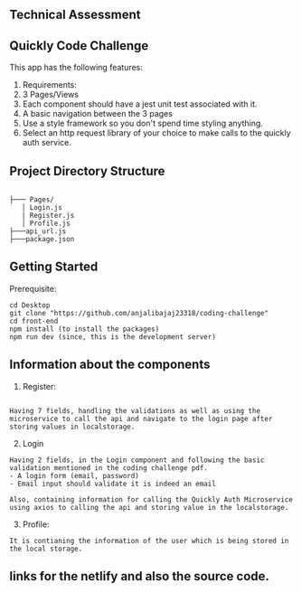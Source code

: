 ## **Technical Assessment**

## Quickly Code Challenge

This app has the following features:
1. Requirements:
2. 3 Pages/Views
3. Each component should have a jest unit test associated with it. 
4. A basic navigation between the 3 pages
5. Use a style framework so you don't spend time styling anything.
6. Select an http request library of your choice to make calls to the quickly auth service.

## Project Directory Structure

```
 
├─── Pages/
   │ Login.js  
   | Register.js
   │ Profile.js
├───api_url.js
├───package.json
```

## Getting Started

Prerequisite:

```
cd Desktop
git clone "https://github.com/anjalibajaj23318/coding-challenge"
cd front-end
npm install (to install the packages)
npm run dev (since, this is the development server)
```

## Information about the components

1. Register:

```

Having 7 fields, handling the validations as well as using the microservice to call the api and navigate to the login page after storing values in localstorage.

```

2. Login

```
Having 2 fields, in the Login component and following the basic validation mentioned in the coding challenge pdf. 
- A login form (email, password)
- Email input should validate it is indeed an email

Also, containing information for calling the Quickly Auth Microservice using axios to calling the api and storing value in the localstorage.

```

3. Profile:

```
It is contianing the information of the user which is being stored in the local storage.

```

## links for the netlify and also the source code.


